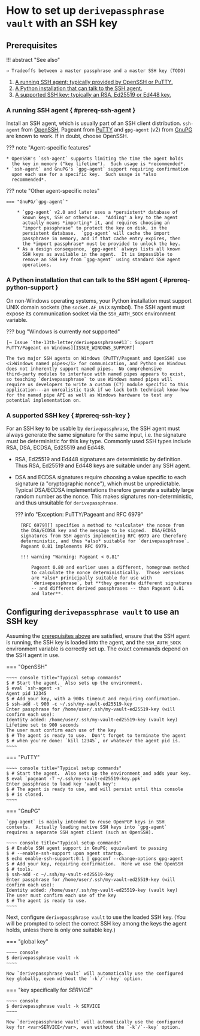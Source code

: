 # How to set up `derivepassphrase vault` with an SSH key

## Prerequisites

!!! abstract "See also"

    → Tradeoffs between a master passphrase and a master SSH key (TODO)

 1. [A running SSH agent; typically provided by OpenSSH or
    PuTTY.](#prereq-ssh-agent)
 2. [A Python installation that can talk to the SSH
    agent.](#prereq-python-support)
 3. [A supported SSH key; typically an RSA, Ed25519 or Ed448
    key.](#prereq-ssh-key)

### A running SSH agent { #prereq-ssh-agent }

Install an SSH agent, which is usually part of an SSH client
distribution.  `ssh-agent` from [OpenSSH][], Pageant from [PuTTY][] and
`gpg-agent` (v2) from [GnuPG][] are known to work.  If in doubt, choose
OpenSSH.

??? note "Agent-specific features"

    * OpenSSH's `ssh-agent` supports limiting the time the agent holds
      the key in memory ("key lifetime").  Such usage is *recommended*.
    * `ssh-agent` and GnuPG's `gpg-agent` support requiring confirmation
      upon each use for a specific key.  Such usage is *also
      recommended*.

??? note "Other agent-specific notes"

    === "GnuPG/`gpg-agent`"

        * `gpg-agent` v2.0 and later uses a *persistent* database of
          known keys, SSH or otherwise.  "Adding" a key to the agent
          actually means *importing* it, and requires choosing an
          "import passphrase" to protect the key on disk, in the
          persistent database.  `gpg-agent` will cache the import
          passphrase in memory, and if that cache entry expires, then
          the *import passphrase* must be provided to unlock the key.
        * As a design consequence, `gpg-agent` always lists all known
          SSH keys as available in the agent.  It is impossible to
          remove an SSH key from `gpg-agent` using standard SSH agent
          operations.

### A Python installation that can talk to the SSH agent { #prereq-python-support }

On non-Windows operating systems, your Python installation must support
UNIX domain sockets (the `socket.AF_UNIX` symbol).  The SSH agent must
expose its communication socket via the `SSH_AUTH_SOCK` environment
variable.

??? bug "Windows is currently *not* supported"

    [→ Issue `the-13th-letter/derivepassphrase#13`: Support
    PuTTY/Pageant on Windows][ISSUE_WINDOWS_SUPPORT]

    The two major SSH agents on Windows (PuTTY/Pageant and OpenSSH) use
    <i>Windows named pipes</i> for communication, and Python on Windows
    does not inherently support named pipes.  No comprehensive
    third-party modules to interface with named pipes appears to exist,
    so teaching `derivepassphrase` to use Windows named pipes will
    require us developers to write a custom (C?) module specific to this
    application---an unrealistic task if we lack both technical know-how
    for the named pipe API as well as Windows hardware to test any
    potential implementation on.

### A supported SSH key { #prereq-ssh-key }

For an SSH key to be usable by `derivepassphrase`, the SSH agent must
always generate the same signature for the same input, i.e. the
signature must be deterministic for this key type.  Commonly used SSH
types include RSA, DSA, ECDSA, Ed25519 and Ed448.

* RSA, Ed25519 and Ed448 signatures are deterministic by definition.
  Thus RSA, Ed25519 and Ed448 keys are suitable under any SSH agent.

* DSA and ECDSA signatures require choosing a value specific to each
  signature (a "cryptographic nonce"), which must be unpredictable.
  Typical DSA/ECDSA implementations therefore generate a suitably large
  random number as the nonce.  This makes signatures non-deterministic,
  and thus unsuitable for `derivepassphrase`.

    ??? info "Exception: PuTTY/Pageant and RFC 6979"

        [RFC 6979][] specifies a method to *calculate* the nonce from
        the DSA/ECDSA key and the message to be signed.  DSA/ECDSA
        signatures from SSH agents implementing RFC 6979 are therefore
        deterministic, and thus *also* suitable for `derivepassphrase`.
        Pageant 0.81 implements RFC 6979.

        !!! warning "Warning: Pageant < 0.81"

            Pageant 0.80 and earlier uses a different, homegrown method
            to calculate the nonce deterministically.  Those versions
            are *also* prinicipally suitable for use with
            `derivepassphrase`, but **they generate different signatures
            -- and different derived passphrases -- than Pageant 0.81
            and later**.

## Configuring `derivepassphrase vault` to use an SSH key

Assuming the [prerequisites above](#prerequisites) are satisfied, ensure
that the SSH agent is running, the SSH key is loaded into the agent, and
the `SSH_AUTH_SOCK` environment variable is correctly set up.  The exact
commands depend on the SSH agent in use.

=== "OpenSSH"

    ~~~~ console title="Typical setup commands"
    $ # Start the agent.  Also sets up the environment.
    $ eval `ssh-agent -s`
    Agent pid 12345
    $ # Add your key, with a 900s timeout and requiring confirmation.
    $ ssh-add -t 900 -c ~/.ssh/my-vault-ed25519-key
    Enter passphrase for /home/user/.ssh/my-vault-ed25519-key (will confirm each use): 
    Identity added: /home/user/.ssh/my-vault-ed25519-key (vault key)
    Lifetime set to 900 seconds
    The user must confirm each use of the key
    $ # The agent is ready to use.  Don't forget to terminate the agent
    $ # when you're done: `kill 12345`, or whatever the agent pid is.
    ~~~~

=== "PuTTY"

    ~~~~ console title="Typical setup commands"
    $ # Start the agent.  Also sets up the environment and adds your key.
    $ eval `pageant -T ~/.ssh/my-vault-ed25519-key.ppk`
    Enter passphrase to load key 'vault key': 
    $ # The agent is ready to use, and will persist until this console
    $ # is closed.
    ~~~~

=== "GnuPG"

    `gpg-agent` is mainly intended to reuse OpenPGP keys in SSH
    contexts.  Actually loading native SSH keys into `gpg-agent`
    requires a separate SSH agent client (such as OpenSSH).

    ~~~~ console title="Typical setup commands"
    $ # Enable SSH agent support in GnuPG; equivalent to passing
    $ # --enable-ssh-support upon agent startup.
    $ echo enable-ssh-support:0:1 | gpgconf --change-options gpg-agent
    $ # Add your key, requiring confirmation.  Here we use the OpenSSH
    $ # tools.
    $ ssh-add -c ~/.ssh/my-vault-ed25519-key
    Enter passphrase for /home/user/.ssh/my-vault-ed25519-key (will confirm each use): 
    Identity added: /home/user/.ssh/my-vault-ed25519-key (vault key)
    The user must confirm each use of the key
    $ # The agent is ready to use.
    ~~~~

Next, configure `derivepassphrase vault` to use the loaded SSH key.  (You
will be prompted to select the correct SSH key among the keys the agent
holds, unless there is only one suitable key.)

=== "global key"

    ~~~~ console
    $ derivepassphrase vault -k
    ~~~~

    Now `derivepassphrase vault` will automatically use the configured
    key globally, even without the `-k`/`--key` option.

=== "key specifically for <var>SERVICE</var>"

    ~~~~ console
    $ derivepassphrase vault -k SERVICE
    ~~~~

    Now `derivepassphrase vault` will automatically use the configured
    key for <var>SERVICE</var>, even without the `-k`/`--key` option.

[GnuPG]: https://gnupg.org/
[ISSUE_WINDOWS_SUPPORT]: https://github.com/the-13th-letter/derivepassphrase/issues/13
[OpenSSH]: https://www.openssh.com/
[PuTTY]: https://www.chiark.greenend.org.uk/~sgtatham/putty/
[PYTHON_AF_UNIX]: https://docs.python.org/3/library/socket.html#socket.AF_UNIX
[RFC 6979]: https://www.rfc-editor.org/rfc/rfc6979
